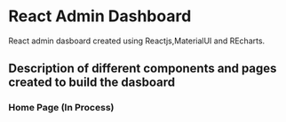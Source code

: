 # React Admin Dashboard

React admin dasboard created using Reactjs,MaterialUI and REcharts.

## Description of different components and pages created to build the dasboard

### Home Page (In Process)


